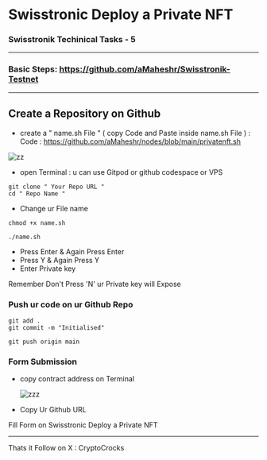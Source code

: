 # Swisstronic Deploy a Private NFT

### Swisstronik Techinical Tasks - 5  
 
--------------------------------------------------------------------

### Basic Steps: https://github.com/aMaheshr/Swisstronik-Testnet
  
---------------------------------------------------------------------

##  Create a Repository on Github


- create a " name.sh File " ( copy Code and Paste inside name.sh File ) : Code : https://github.com/aMaheshr/nodes/blob/main/privatenft.sh
  
![zz](https://github.com/user-attachments/assets/1cdc3dbb-b570-409f-9bac-53772c45dda9)
  
- open Terminal : u can use Gitpod or github codespace or VPS
  

```console
git clone " Your Repo URL "
cd " Repo Name "
```

- Change ur File name

```console
chmod +x name.sh
```

```console
./name.sh
```

 - Press Enter & Again Press Enter
 - Press Y & Again Press Y
 - Enter Private key 
   
 Remember Don't Press 'N' ur Private key will Expose

### Push ur code on ur Github Repo

```console
git add .
git commit -m "Initialised"
```

```console
git push origin main
```

### Form Submission

- copy contract address on Terminal
  
  ![zzz](https://github.com/user-attachments/assets/69959d5c-4f19-49b3-be8c-dfb9f7c58546)

-  Copy Ur Github URL

Fill Form on Swisstronic Deploy a Private NFT

--------------------------------------------------------------------------

Thats it Follow on X : CryptoCrocks
